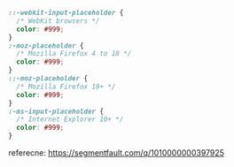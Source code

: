```css
::-webkit-input-placeholder {
  /* WebKit browsers */
  color: #999;
}
:-moz-placeholder {
  /* Mozilla Firefox 4 to 18 */
  color: #999;
}
::-moz-placeholder {
  /* Mozilla Firefox 19+ */
  color: #999;
}
:-ms-input-placeholder {
  /* Internet Explorer 10+ */
  color: #999;
}
```

referecne: https://segmentfault.com/q/1010000000397925
